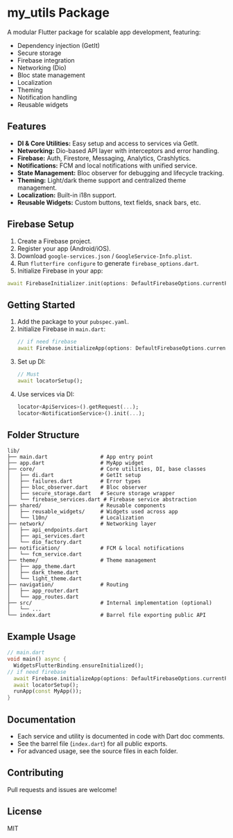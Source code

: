 
# my_utils Package

A modular Flutter package for scalable app development, featuring:
- Dependency injection (GetIt)
- Secure storage
- Firebase integration
- Networking (Dio)
- Bloc state management
- Localization
- Theming
- Notification handling
- Reusable widgets

## Features
- **DI & Core Utilities:** Easy setup and access to services via GetIt.
- **Networking:** Dio-based API layer with interceptors and error handling.
- **Firebase:** Auth, Firestore, Messaging, Analytics, Crashlytics.
- **Notifications:** FCM and local notifications with unified service.
- **State Management:** Bloc observer for debugging and lifecycle tracking.
- **Theming:** Light/dark theme support and centralized theme management.
- **Localization:** Built-in i18n support.
- **Reusable Widgets:** Custom buttons, text fields, snack bars, etc.


## Firebase Setup

1. Create a Firebase project.
2. Register your app (Android/iOS).
3. Download `google-services.json` / `GoogleService-Info.plist`.
4. Run `flutterfire configure` to generate `firebase_options.dart`.
5. Initialize Firebase in your app:

```dart
await FirebaseInitializer.init(options: DefaultFirebaseOptions.currentPlatform);
```

## Getting Started
1. Add the package to your `pubspec.yaml`.
2. Initialize Firebase in `main.dart`:
	```dart
	// if need firebase
	await Firebase.initializeApp(options: DefaultFirebaseOptions.currentPlatform);
	```
3. Set up DI:
	```dart
	// Must
	await locatorSetup();
	```
4. Use services via DI:
	```dart
	locator<ApiServices>().getRequest(...);
	locator<NotificationService>().init(...);
	```

## Folder Structure
```
lib/
├── main.dart                 # App entry point
├── app.dart                  # MyApp widget
├── core/                     # Core utilities, DI, base classes
│   ├── di.dart               # GetIt setup
│   ├── failures.dart         # Error types
│   ├── bloc_observer.dart    # Bloc observer
│   ├── secure_storage.dart   # Secure storage wrapper
│   └── firebase_services.dart # Firebase service abstraction
├── shared/                   # Reusable components
│   ├── reusable_widgets/     # Widgets used across app
│   └── l10n/                 # Localization
├── network/                  # Networking layer
│   ├── api_endpoints.dart
│   ├── api_services.dart
│   └── dio_factory.dart
├── notification/             # FCM & local notifications
│   └── fcm_service.dart
├── theme/                    # Theme management
│   ├── app_theme.dart
│   ├── dark_theme.dart
│   └── light_theme.dart
├── navigation/               # Routing
│   ├── app_router.dart
│   └── app_routes.dart
├── src/                      # Internal implementation (optional)
│   └── ...
└── index.dart                # Barrel file exporting public API
```

## Example Usage
```dart
// main.dart
void main() async {
  WidgetsFlutterBinding.ensureInitialized();
// if need firebase
  await Firebase.initializeApp(options: DefaultFirebaseOptions.currentPlatform);
  await locatorSetup();
  runApp(const MyApp());
}
```

## Documentation
- Each service and utility is documented in code with Dart doc comments.
- See the barrel file (`index.dart`) for all public exports.
- For advanced usage, see the source files in each folder.

## Contributing
Pull requests and issues are welcome!

## License
MIT
